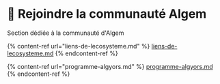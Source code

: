 # 👥 Rejoindre la communauté Algem

Section dédiée à la communauté d'Algem

{% content-ref url="liens-de-lecosysteme.md" %}
[liens-de-lecosysteme.md](liens-de-lecosysteme.md)
{% endcontent-ref %}

{% content-ref url="programme-algyors.md" %}
[programme-algyors.md](programme-algyors.md)
{% endcontent-ref %}
